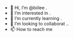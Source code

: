 - 👋 Hi, I’m @biilee .
- 👀 I’m interested in .
- 🌱 I’m currently learning .
- 💞️ I’m looking to collaborat ..
- 📫 How to reach me 

<!---
biilee/biilee is a ✨ special ✨ repository because its `README.md` (this file) appears on your GitHub profile.
You can click the Preview link to take a look at your changes.
--->
